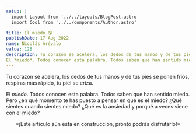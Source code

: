 ```yaml
---
setup: |
  import Layout from '../../layouts/BlogPost.astro'
  import Cool from '../../components/Author.astro'

title: El miedo 😰
publishDate: 17 Aug 2022
name: Nicolás Arévalo
value: 128
description: Tu corazón se acelera, los dedos de tus manos y de tus pies se ponen fríos, respiras más rápido, tu piel se eriza.
El *miedo*. Todos conocen esta palabra. Todos saben que han sentido miedo. Pero ¿en qué momento te has puesto a pensar en qué es el miedo?...
---
```


Tu corazón se acelera, los dedos de tus manos y de tus pies se ponen fríos, respiras más rápido, tu piel se eriza.

El *miedo*. Todos conocen esta palabra. Todos saben que han sentido miedo. Pero ¿en qué momento te has puesto a pensar en qué es el miedo? ¿Qué sientes cuando sientes miedo? ¿Qué es la ansiedad y porqué a veces viene con el miedo?

<center>
	*¡Este articulo aún está en construcción, pronto podrás disfrutarlo!*	
</center>

